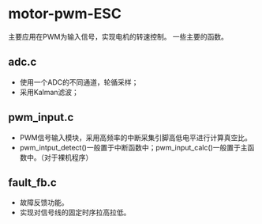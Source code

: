 # motor-pwm-ESC

主要应用在PWM为输入信号，实现电机的转速控制。
一些主要的函数。

## adc.c 
- 使用一个ADC的不同通道，轮循采样；
- 采用Kalman滤波；

## pwm_input.c
- PWM信号输入模块，采用高频率的中断采集引脚高低电平进行计算真空比。
- pwm_intput_detect()一般置于中断函数中；pwm_input_calc()一般置于主函数中。（对于裸机程序）

## fault_fb.c
- 故障反馈功能。
- 实现对信号线的固定时序拉高拉低。
